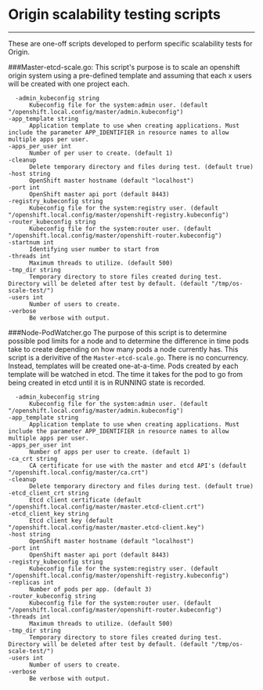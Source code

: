 # Origin scalability testing scripts
-----
These are one-off scripts developed to perform specific scalability tests for Origin.

###Master-etcd-scale.go:
  This script's purpose is to scale an openshift origin system using a pre-defined template and assuming that each x users will be created with one project each. 
  ```
    -admin_kubeconfig string
    	Kubeconfig file for the system:admin user. (default "/openshift.local.config/master/admin.kubeconfig")
  -app_template string
    	Application template to use when creating applications. Must include the parameter APP_IDENTIFIER in resource names to allow multiple apps per user.
  -apps_per_user int
    	Number of per user to create. (default 1)
  -cleanup
    	Delete temporary directory and files during test. (default true)
  -host string
    	OpenShift master hostname (default "localhost")
  -port int
    	OpenShift master api port (default 8443)
  -registry_kubeconfig string
    	Kubeconfig file for the system:registry user. (default "/openshift.local.config/master/openshift-registry.kubeconfig")
  -router_kubeconfig string
    	Kubeconfig file for the system:router user. (default "/openshift.local.config/master/openshift-router.kubeconfig")
  -startnum int
    	Identifying user number to start from
  -threads int
    	Maximum threads to utilize. (default 500)
  -tmp_dir string
    	Temporary directory to store files created during test. Directory will be deleted after test by default. (default "/tmp/os-scale-test/")
  -users int
    	Number of users to create.
  -verbose
    	Be verbose with output.
```


###Node-PodWatcher.go
  The purpose of this script is to determine possible pod limits for a node and to determine the difference in time pods take to create depending on how many pods a node currently has. This script is a derivitive of the `Master-etcd-scale.go`. There is no concurrency. Instead, templates will be created one-at-a-time. Pods created by each template will be watched in etcd. The time it takes for the pod to go from being created in etcd until it is in RUNNING state is recorded. 
  ```
    -admin_kubeconfig string
    	Kubeconfig file for the system:admin user. (default "/openshift.local.config/master/admin.kubeconfig")
  -app_template string
    	Application template to use when creating applications. Must include the parameter APP_IDENTIFIER in resource names to allow multiple apps per user.
  -apps_per_user int
    	Number of apps per user to create. (default 1)
  -ca_crt string
    	CA certificate for use with the master and etcd API's (default "/openshift.local.config/master/ca.crt")
  -cleanup
    	Delete temporary directory and files during test. (default true)
  -etcd_client_crt string
    	Etcd client certificate (default "/openshift.local.config/master/master.etcd-client.crt")
  -etcd_client_key string
    	Etcd client key (default "/openshift.local.config/master/master.etcd-client.key")
  -host string
    	OpenShift master hostname (default "localhost")
  -port int
    	OpenShift master api port (default 8443)
  -registry_kubeconfig string
    	Kubeconfig file for the system:registry user. (default "/openshift.local.config/master/openshift-registry.kubeconfig")
  -replicas int
    	Number of pods per app. (default 3)
  -router_kubeconfig string
    	Kubeconfig file for the system:router user. (default "/openshift.local.config/master/openshift-router.kubeconfig")
  -threads int
    	Maximum threads to utilize. (default 500)
  -tmp_dir string
    	Temporary directory to store files created during test. Directory will be deleted after test by default. (default "/tmp/os-scale-test/")
  -users int
    	Number of users to create.
  -verbose
    	Be verbose with output.
  ```

